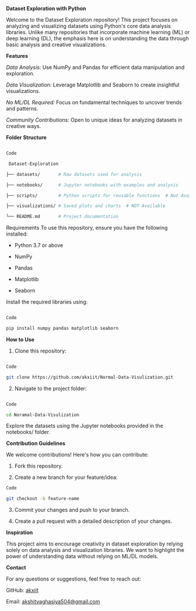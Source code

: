 **Dataset Exploration with Python**

Welcome to the Dataset Exploration repository! This project focuses on analyzing and visualizing datasets using Python's core data analysis libraries. Unlike many repositories that incorporate machine learning (ML) or deep learning (DL), the emphasis here is on understanding the data through basic analysis and creative visualizations.
 
**Features**
  
*Data Analysis:* Use NumPy and Pandas for efficient data manipulation and exploration.

*Data Visualization:* Leverage Matplotlib and Seaborn to create insightful visualizations.

*No ML/DL Required:* Focus on fundamental techniques to uncover trends and patterns.

*Community Contributions:* Open to unique ideas for analyzing datasets in creative ways.


**Folder Structure**  

```bash

Code

 Dataset-Exploration  

├── datasets/       # Raw datasets used for analysis  

├── notebooks/      # Jupyter notebooks with examples and analysis   

├── scripts/        # Python scripts for reusable functions  # Not Available 

├── visualizations/ # Saved plots and charts  # NOT Available 

└── README.md       # Project documentation 

```


 Requirements
To use this repository, ensure you have the following installed:

- Python 3.7 or above

- NumPy

- Pandas

- Matplotlib

- Seaborn

Install the required libraries using:

```bash

Code

pip install numpy pandas matplotlib seaborn
```

**How to Use**

1. Clone this repository:

```bash

Code

git clone https://github.com/akxiit/Normal-Data-Visulization.git
```

2. Navigate to the project folder:

```bash

Code

cd Noramal-Data-Visulization
```
  
Explore the datasets using the Jupyter notebooks provided in the notebooks/ folder.

**Contribution Guidelines**

We welcome contributions! Here's how you can contribute:

1. Fork this repository.

2. Create a new branch for your feature/idea:

```bash
Code

git checkout -b feature-name  
```

3. Commit your changes and push to your branch.

4. Create a pull request with a detailed description of your changes.

**Inspiration**

This project aims to encourage creativity in dataset exploration by relying solely on data analysis and visualization libraries. We want to highlight the power of understanding data without relying on ML/DL models.

**Contact**

For any questions or suggestions, feel free to reach out:

GitHub: [akxiit](https://github.com/akxiit)

Email: akshitvaghasiya504@gmail.com
